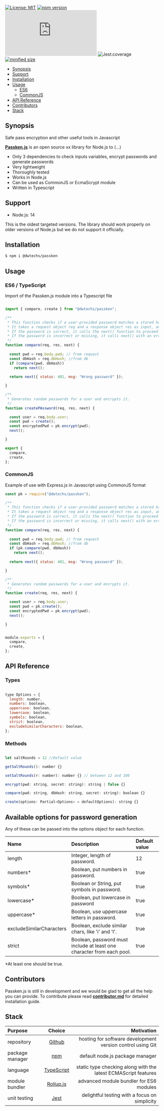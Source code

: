 
[![License: MIT](https://img.shields.io/npm/l/@dwtechs/passken.svg?color=brightgreen)](https://opensource.org/licenses/MIT)
[![npm version](https://badge.fury.io/js/%40dwtechs%2Fpassken.svg)](https://www.npmjs.com/package/@dwtechs/passken)
[![last version release date](https://img.shields.io/github/release-date/DWTechs/Passken.js)](https://www.npmjs.com/package/@dwtechs/passken)
![Jest:coverage](https://img.shields.io/badge/Jest:coverage-100%25-brightgreen.svg)
[![minified size](https://img.shields.io/bundlephobia/min/@dwtechs/passken?color=brightgreen)](https://www.npmjs.com/package/@dwtechs/passken)

- [Synopsis](#synopsis)
- [Support](#support)
- [Installation](#installation)
- [Usage](#usage)
  - [ES6](#es6)
  - [CommonJS](#commonjs)
- [API Reference](#api-reference)
- [Contributors](#contributors)
- [Stack](#stack)


## Synopsis
Safe pass encryption and other useful tools in Javascript


**[Passken.js](https://github.com/DWTechs/Passken.js)** is an open source xx library for Node.js to  (...)

- Only 3 dependencies to check inputs variables, encrypt passwords and generate passwords
- Very lightweight
- Thoroughly tested
- Works in Node.js
- Can be used as CommonJS or EcmaScrypt module
- Written in Typescript


## Support

- Node.js: 14

This is the oldest targeted versions. The library should work properly on older versions of Node.js but we do not support it officially.  


## Installation

```bash
$ npm i @dwtechs/passken
```


## Usage


### ES6 / TypeScript

Import of the Passken.js module into a Typescript file

```javascript

import { compare, create } from "@dwtechs/passken";

/**
 * This function checks if a user-provided password matches a stored hashed password in a database.
 * It takes a request object req and a response object res as input, and uses a pass service to compare the password.
 * If the password is correct, it calls the next() function to proceed with the request.
 * If the password is incorrect or missing, it calls next() with an error status and message.
 */
function compare(req, res, next) {
  
  const pwd = req.body.pwd; // from request
  const dbHash = req.dbHash; //from db
  if (compare(pwd, dbHash))
    return next();
  
  return next({ status: 401, msg: "Wrong password" });

}

/**
 * Generates random passwords for a user and encrypts it.
 */
function createPAssword(req, res, next) {

  const user = req.body.user;
  const pwd = create();
  const encryptedPwd = pk.encrypt(pwd);
  next();

}

export {
  compare,
  create,
};


```


### CommonJS

Example of use with Express.js in Javascript using CommonJS format 

```javascript
const pk = require("@dwtechs/passken");

/**
 * This function checks if a user-provided password matches a stored hashed password in a database.
 * It takes a request object req and a response object res as input, and uses a pass service to compare the password.
 * If the password is correct, it calls the next() function to proceed with the request.
 * If the password is incorrect or missing, it calls next() with an error status and message.
 */
function compare(req, res, next) {
  
  const pwd = req.body.pwd; // from request
  const dbHash = req.dbHash; //from db
  if (pk.compare(pwd, dbHash))
    return next();
  
  return next({ status: 401, msg: "Wrong password" });

}

/**
 * Generates random passwords for a user and encrypts it.
 */
function create(req, res, next) {

  const user = req.body.user;
  const pwd = pk.create();
  const encryptedPwd = pk.encrypt(pwd);
  next();

}


module.exports = {
  compare,
  create,
};

```


## API Reference


### Types

```javascript

type Options = {
  length: number,
  numbers: boolean,
  uppercase: boolean,
  lowercase: boolean,
  symbols: boolean,
  strict: boolean,
  excludeSimilarCharacters: boolean,
};

```


### Methods

```javascript

let saltRounds = 12 //Default value

getSaltRounds(): number {}

setSaltRounds(r: number): number {} // between 12 and 100

encrypt(pwd: string, secret: string): string | false {}

compare(pwd: string, dbHash: string, secret: string): boolean {}

create(options: Partial<Options> = defaultOptions): string {}

```

## Available options for password generation

Any of these can be passed into the options object for each function.

| Name            |               Description                    |  Default value  |  
| :-------------- | :------------------------------------------ | :-------------- |
| length	| Integer, length of password.  |   12 |
| numbers*	| Boolean, put numbers in password.  |  true |
| symbols*	| Boolean or String, put symbols in password.  |	true |
| lowercase*	| Boolean, put lowercase in password   |  true |
| uppercase*	| Boolean, use uppercase letters in password.   |	  true |
| excludeSimilarCharacters	| Boolean, exclude similar chars, like 'i' and 'l'.	 |  true | 
| strict	| Boolean, password must include at least one character from each pool.	 |  true |

*At least one should be true.


## Contributors

Passken.js is still in development and we would be glad to get all the help you can provide.
To contribute please read **[contributor.md](https://github.com/DWTechs/Passken.js/blob/main/contributor.md)** for detailed installation guide.


## Stack

| Purpose         |                    Choice                    |                             Motivation |
| :-------------- | :------------------------------------------: | -------------------------------------------------------------: |
| repository      |        [Github](https://github.com/)         |     hosting for software development version control using Git |
| package manager |     [npm](https://www.npmjs.com/get-npm)     |                                default node.js package manager |
| language        | [TypeScript](https://www.typescriptlang.org) | static type checking along with the latest ECMAScript features |
| module bundler  |      [Rollup.js](https://rollupjs.org)       |                        advanced module bundler for ES6 modules |
| unit testing    |          [Jest](https://jestjs.io/)          |                  delightful testing with a focus on simplicity |
